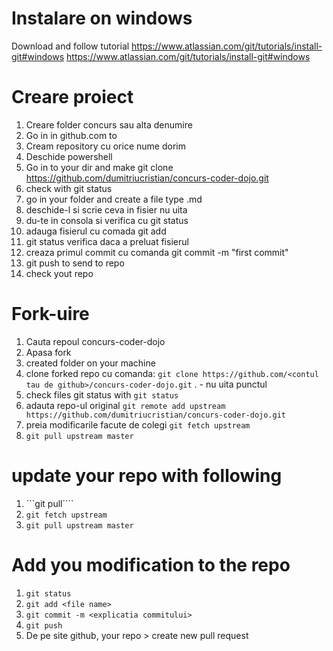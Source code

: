 # Instalare on windows

Download and follow tutorial
https://www.atlassian.com/git/tutorials/install-git#windows
https://www.atlassian.com/git/tutorials/install-git#windows

# Creare proiect
1. Creare folder concurs sau alta denumire
2. Go in in github.com to 
3. Cream repository cu orice nume dorim
4. Deschide powershell
5. Go in to your dir and make git clone https://github.com/dumitriucristian/concurs-coder-dojo.git
6. check with git status
7. go in your folder and create a file type .md
8. deschide-l si scrie ceva in fisier nu uita 
9. du-te in consola si verifica cu git status
10. adauga fisierul cu comada git add <denumire fisier>
11. git status verifica daca a preluat fisierul
12. creaza primul commit cu comanda git commit -m "first commit"
13. git push to send to repo 
14. check yout repo

# Fork-uire

1. Cauta repoul concurs-coder-dojo
2. Apasa fork
3. created folder on your machine
4. clone forked repo cu comanda: ``` git clone https://github.com/<contul tau de github>/concurs-coder-dojo.git ``` . - nu uita punctul
5. check files git status with ```git status```
6. adauta repo-ul original ```git remote add upstream  https://github.com/dumitriucristian/concurs-coder-dojo.git ```
7. preia modificarile facute de colegi ```git fetch upstream```
8. ```git pull upstream master```

# update your repo with following

1. ```git pull````
2. ```git fetch upstream```
3. ```git pull upstream master```

# Add you modification to the repo

1. ```git status```
2. ```git add <file name>```
3. ```git commit -m <explicatia commitului>```
4. ```git push``` 
5. De pe site github, your repo > create new pull request

  

